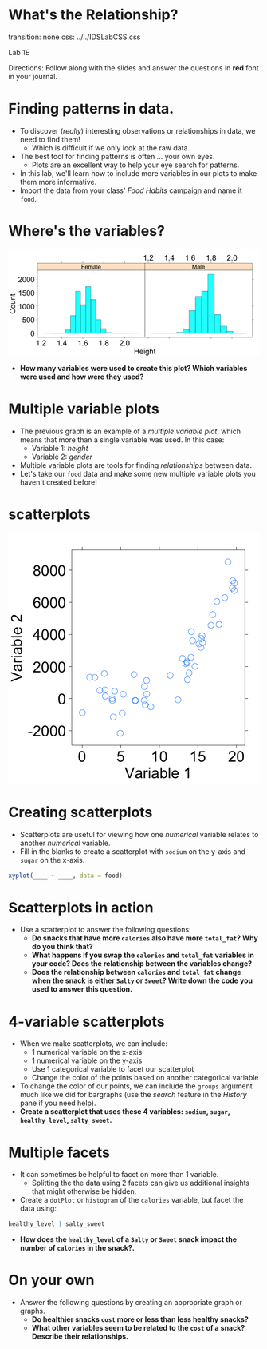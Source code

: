 What's the Relationship?
========================================
transition: none
css: ../../IDSLabCSS.css

Lab 1E

Directions: Follow along with the slides and answer the questions in **red** font in your journal.




Finding patterns in data.
=========================================

- To discover (_really_) interesting observations or relationships in data, we need to find them!
    - Which is difficult if we only look at the raw data.
- The best tool for finding patterns is often ... your own eyes.
    - Plots are an excellent way to help your eye search for patterns.
- In this lab, we'll learn how to include more variables in our plots to make them more informative.
- Import the data from your class' _Food Habits_ campaign and name it `food`.


Where's the variables?
========================

<img src="lab1e-figure/unnamed-chunk-2-1.png" title="plot of chunk unnamed-chunk-2" alt="plot of chunk unnamed-chunk-2" style="display: block; margin: auto;" />

- **How many variables were used to create this plot? Which variables were used and how were they used?**

Multiple variable plots
=======================

- The previous graph is an example of a _multiple variable plot_, which means that more than a single variable was used. In this case:
  - Variable 1: _height_
  - Variable 2: _gender_
- Multiple variable plots are tools for finding _relationships_ between data.
- Let's take our `food` data and make some new multiple variable plots you haven't created before!

scatterplots
=============

<img src="lab1e-figure/unnamed-chunk-3-1.png" title="plot of chunk unnamed-chunk-3" alt="plot of chunk unnamed-chunk-3" style="display: block; margin: auto;" />


Creating scatterplots
======================

- Scatterplots are useful for viewing how one _numerical_ variable relates to another _numerical_ variable.
- Fill in the blanks to create a scatterplot with `sodium` on the y-axis and `sugar` on the x-axis.

```r
xyplot(____ ~ ____, data = food)
```


Scatterplots in action
======================================

- Use a scatterplot to answer the following questions:
    - **Do snacks that have more `calories` also have more `total_fat`? Why do you think that?**
    - **What happens if you swap the `calories` and `total_fat` variables in your code? Does the relationship between the variables change?**
    - **Does the relationship between `calories` and `total_fat` change when the snack is either `Salty` or `Sweet`? Write down the code you used to answer this question.**

4-variable scatterplots
======================

- When we make scatterplots, we can include:
    - 1 numerical variable on the x-axis
    - 1 numerical variable on the y-axis
    - Use 1 categorical variable to facet our scatterplot
    - Change the color of the points based on another categorical variable
- To change the color of our points, we can include the `groups` argument  much like we did for bargraphs (use the _search_ feature in the _History_ pane if you need help).
- **Create a scatterplot that uses these 4 variables: `sodium`, `sugar`, `healthy_level`, `salty_sweet`.**


Multiple facets
===============

- It can sometimes be helpful to facet on more than 1 variable.
    - Splitting the the data using 2 facets can give us additional insights that might otherwise be hidden.
- Create a `dotPlot` or `histogram` of the `calories` variable, but facet the data using:

```r
healthy_level | salty_sweet
```
- **How does the `healthy_level` of a `Salty` or `Sweet` snack impact the number of `calories` in the snack?.**


On your own
===========

- Answer the following questions by creating an appropriate graph or graphs.
    - **Do healthier snacks `cost` more or less than less healthy snacks?**
    - **What other variables seem to be related to the `cost` of a snack? Describe their relationships.**
